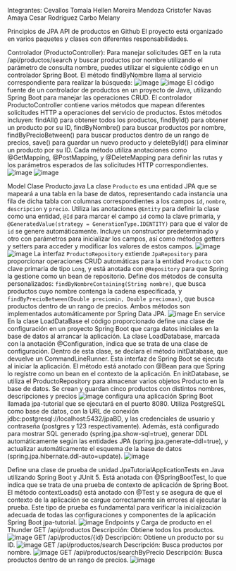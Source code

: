 Integrantes:
Cevallos Tomala Hellen
Moreira Mendoza Cristofer
Navas Amaya Cesar
Rodriguez Carbo Melany

Principios de JPA API de productos en Github
El proyecto está organizado en varios paquetes y clases con diferentes responsabilidades.

Controlador (ProductoController):
Para manejar solicitudes GET en la ruta /api/productos/search y buscar productos por nombre utilizando el parámetro de consulta nombre, 
puedes utilizar el siguiente código en un controlador Spring Boot. El método findByNombre llama al servicio correspondiente para realizar la búsqueda:
![image](https://github.com/user-attachments/assets/bf43e871-56b8-4a0c-bb76-d36e4f45b365)
![image](https://github.com/user-attachments/assets/14b3f577-a643-4228-8bfd-a48b23a774c4)
 El código fuente de un controlador de productos en un proyecto de Java, utilizando Spring Boot para manejar las operaciones CRUD. El controlador ProductoController contiene varios métodos que mapean diferentes solicitudes HTTP a operaciones del servicio de productos. Estos métodos incluyen: findAll() para obtener todos los productos, findById() para obtener un producto por su ID, findByNombre() para buscar productos por nombre, findByPrecioBetween() para buscar productos dentro de un rango de precios, save() para guardar un nuevo producto y deleteById() para eliminar un producto por su ID. Cada método utiliza anotaciones como @GetMapping, @PostMapping, y @DeleteMapping para definir las rutas y los parámetros esperados de las solicitudes HTTP correspondientes.
 ![image](https://github.com/user-attachments/assets/2d8a887c-f563-484e-91db-af880442f59d) 
 ![image](https://github.com/user-attachments/assets/edd4923e-cbf0-4e66-9125-01b822927d88)

Model    Clase Producto.java
La clase `Producto` es una entidad JPA que se mapeará a una tabla en la base de datos, representando cada instancia una fila de dicha tabla con columnas correspondientes a los campos `id`, `nombre`, `descripcion` y `precio`. Utiliza las anotaciones `@Entity` para definir la clase como una entidad, `@Id` para marcar el campo `id` como la clave primaria, y `@GeneratedValue(strategy = GenerationType.IDENTITY)` para que el valor de `id` se genere automáticamente. Incluye un constructor predeterminado y otro con parámetros para inicializar los campos, así como métodos getters y setters para acceder y modificar los valores de estos campos.
![image](https://github.com/user-attachments/assets/0807ca34-7804-4046-91ca-ff8dce29b77d)
![image](https://github.com/user-attachments/assets/2f0e1090-e67d-46c8-acff-44c81ed6c817)
La interfaz `ProductoRepository` extiende `JpaRepository` para proporcionar operaciones CRUD automáticas para la entidad `Producto` con clave primaria de tipo `Long`, y está anotada con `@Repository` para que Spring la gestione como un bean de repositorio. Define dos métodos de consulta personalizados: `findByNombreContaining(String nombre)`, que busca productos cuyo nombre contenga la cadena especificada, y `findByPrecioBetween(Double preciomin, Double preciomax)`, que busca productos dentro de un rango de precios. Ambos métodos son implementados automáticamente por Spring Data JPA.
![image](https://github.com/user-attachments/assets/15bf02c1-f080-4a8d-852e-8b1667d318c4)
En service
En la clase LoadDataBase el código proporcionado define una clase de configuración en un proyecto Spring Boot que carga datos iniciales en la base de datos al arrancar la aplicación. La clase LoadDatabase, marcada con la anotación @Configuration, indica que se trata de una clase de configuración.
Dentro de esta clase, se declara el método initDatabase, que devuelve un CommandLineRunner. Esta interfaz de Spring Boot se ejecuta al iniciar la aplicación. El método está anotado con @Bean para que Spring lo registre como un bean en el contexto de la aplicación.
En initDatabase, se utiliza el ProductoRepository para almacenar varios objetos Producto en la base de datos. Se crean y guardan cinco productos con distintos nombres, descripciones y precios
![image](https://github.com/user-attachments/assets/83a74ec7-ba5e-4390-a3b8-af45dd459ff9)
configura una aplicación Spring Boot llamada jpa-tutorial que se ejecutará en el puerto 8080. Utiliza PostgreSQL como base de datos, con la URL de conexión jdbc:postgresql://localhost:5432/jpaBD, y las credenciales de usuario y contraseña (postgres y 123 respectivamente). Además, está configurado para mostrar SQL generado (spring.jpa.show-sql=true), generar DDL automáticamente según las entidades JPA (spring.jpa.generate-ddl=true), y actualizar automáticamente el esquema de la base de datos (spring.jpa.hibernate.ddl-auto=update).
![image](https://github.com/user-attachments/assets/14757220-693b-4297-8ea9-84a8e2500981)

Define una clase de prueba de unidad JpaTutorialApplicationTests en Java utilizando Spring Boot y JUnit 5. Está anotada con @SpringBootTest, lo que indica que se trata de una prueba de contexto de aplicación de Spring Boot. El método contextLoads() está anotado con @Test y se asegura de que el contexto de la aplicación se cargue correctamente sin errores al ejecutar la prueba. Este tipo de prueba es fundamental para verificar la inicialización adecuada de todas las configuraciones y componentes de la aplicación Spring Boot jpa-tutorial.
![image](https://github.com/user-attachments/assets/142cda9b-f870-4729-9e5f-4ccf032ea65e)
Endpoints y Carga de producto en el Thunder
GET /api/productos
Descripción: Obtiene todos los productos.
![image](https://github.com/user-attachments/assets/0d87597b-8691-400a-922e-b1ff5f850c85)
GET /api/productos/{id}
Descripción: Obtiene un producto por su ID.
![image](https://github.com/user-attachments/assets/8da7f9bf-d9a3-483c-b73d-4b98615bfa8d)
GET /api/productos/search
Descripción: Busca productos por nombre.
![image](https://github.com/user-attachments/assets/fa24b808-610f-4f70-a2d3-8c854b18131c)
GET /api/productos/searchByPrecio
Descripción: Busca productos dentro de un rango de precios.
![image](https://github.com/user-attachments/assets/c6085067-911b-4a20-8e56-7e8400bc8a72)














